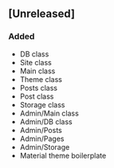 ## [Unreleased]

### Added

- DB class
- Site class
- Main class
- Theme class
- Posts class
- Post class
- Storage class
- Admin/Main class
- Admin/DB class
- Admin/Posts
- Admin/Pages
- Admin/Storage
- Material theme boilerplate
